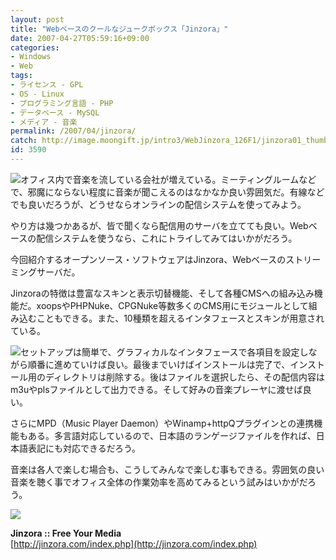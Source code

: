 ```yaml
---
layout: post
title: "Webベースのクールなジュークボックス「Jinzora」"
date: 2007-04-27T05:59:16+09:00
categories:
- Windows
- Web
tags: 
- ライセンス - GPL
- OS - Linux
- プログラミング言語 - PHP
- データベース - MySQL
- メディア - 音楽
permalink: /2007/04/jinzora/
catch: http://image.moongift.jp/intro3/WebJinzora_126F1/jinzora01_thumb1.png
id: 3590
---
```

[![](http://image.moongift.jp/intro3/WebJinzora_126F1/jinzora07_thumb1.png)](http://image.moongift.jp/intro3/WebJinzora_126F1/jinzora073.png)オフィス内で音楽を流している会社が増えている。ミーティングルームなどで、邪魔にならない程度に音楽が聞こえるのはなかなか良い雰囲気だ。有線などでも良いだろうが、どうせならオンラインの配信システムを使ってみよう。   
  
やり方は幾つかあるが、皆で聞くなら配信用のサーバを立てても良い。Webベースの配信システムを使うなら、これにトライしてみてはいかがだろう。   
  
今回紹介するオープンソース・ソフトウェアはJinzora、Webベースのストリーミングサーバだ。   
  
<!--more-->  
  
Jinzoraの特徴は豊富なスキンと表示切替機能、そして各種CMSへの組み込み機能だ。xoopsやPHPNuke、CPGNuke等数多くのCMS用にモジュールとして組み込むこともできる。また、10種類を超えるインタフェースとスキンが用意されている。   
  
[![](http://image.moongift.jp/intro3/WebJinzora_126F1/jinzora01_thumb1.png)](http://image.moongift.jp/intro3/WebJinzora_126F1/jinzora013.png)セットアップは簡単で、グラフィカルなインタフェースで各項目を設定しながら順番に進めていけば良い。最後までいけばインストールは完了で、インストール用のディレクトリは削除する。後はファイルを選択したら、その配信内容はm3uやplsファイルとして出力できる。そして好みの音楽プレーヤに渡せば良い。   
  
さらにMPD（Music Player Daemon）やWinamp+httpQプラグインとの連携機能もある。多言語対応しているので、日本語のランゲージファイルを作れば、日本語表記にも対応できるだろう。   
  
音楽は各人で楽しむ場合も、こうしてみんなで楽しむ事もできる。雰囲気の良い音楽を聴く事でオフィス全体の作業効率を高めてみるという試みはいかがだろう。   
  
[![](http://image.moongift.jp/intro3/WebJinzora_126F1/jinzora06_thumb2.png)](http://image.moongift.jp/intro3/WebJinzora_126F1/jinzora064.png)  
  
**Jinzora :: Free Your Media**  
[http://jinzora.com/index.php](http://jinzora.com/index.php)